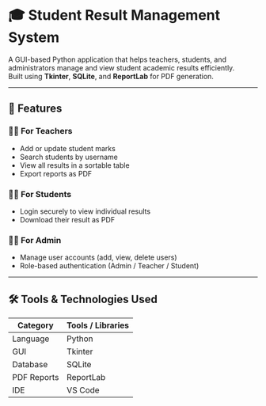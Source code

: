 # 🎓 Student Result Management System

A GUI-based Python application that helps teachers, students, and administrators manage and view student academic results efficiently.  
Built using **Tkinter**, **SQLite**, and **ReportLab** for PDF generation.

---

## 🚀 Features

### 👩‍🏫 For Teachers
- Add or update student marks  
- Search students by username  
- View all results in a sortable table  
- Export reports as PDF  

### 👨‍🎓 For Students
- Login securely to view individual results  
- Download their result as PDF  

### 🧑‍💼 For Admin
- Manage user accounts (add, view, delete users)  
- Role-based authentication (Admin / Teacher / Student)

---

## 🛠️ Tools & Technologies Used

| Category | Tools / Libraries |
|-----------|------------------|
| Language | Python |
| GUI | Tkinter |
| Database | SQLite |
| PDF Reports | ReportLab |
| IDE | VS Code|



